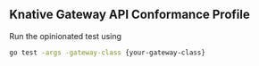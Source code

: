 ## Knative Gateway API Conformance Profile


Run the opinionated test using

```sh
go test -args -gateway-class {your-gateway-class}
```
